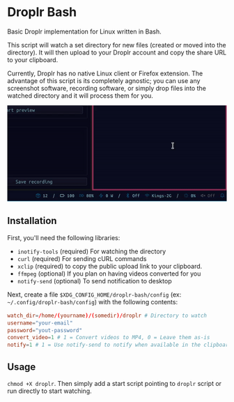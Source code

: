# Droplr Bash

Basic Droplr implementation for Linux written in Bash.

This script will watch a set directory for new files (created or moved into the directory). It will then upload to your Droplr account and copy the share URL to your clipboard.

Currently, Droplr has no native Linux client or Firefox extension. The advantage of this script is its completely agnostic; you can use any screenshot software, recording software, or simply drop files into the watched directory and it will process them for you.

![Sample](sample.gif?raw=true "Sample")

## Installation

First, you'll need the following libraries:

+ `inotify-tools` (required) For watching the directory
+ `curl` (required) For sending cURL commands
+ `xclip` (required) to copy the public upload link to your clipboard.
+ `ffmpeg` (optional) If you plan on having videos converted for you
+ `notify-send` (optional) To send notification to desktop

Next, create a file `$XDG_CONFIG_HOME/droplr-bash/config` (ex: `~/.config/droplr-bash/config`) with the following contents:

```conf
watch_dir=/home/(yourname)/(somedir)/droplr # Directory to watch
username="your-email"
password="yout-password"
convert_video=1 # 1 = Convert videos to MP4, 0 = Leave them as-is
notify=1 # 1 = Use notify-send to notify when available in the clipboard, 0 = Ignore clipboard action
```

## Usage

`chmod +X droplr`. Then simply add a start script pointing to `droplr` script or run directly to start watching.
